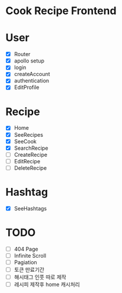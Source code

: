 # Cook Recipe Frontend

# User

- [x] Router
- [x] apollo setup
- [x] login
- [x] createAccount
- [x] authentication
- [x] EditProfile

# Recipe

- [x] Home
- [x] SeeRecipes
- [x] SeeCook
- [x] SearchRecipe
- [ ] CreateRecipe
- [ ] EditRecipe
- [ ] DeleteRecipe

# Hashtag

- [x] SeeHashtags

# TODO

- [ ] 404 Page
- [ ] Infinite Scroll
- [ ] Pagiation
- [ ] 토큰 만료기간
- [ ] 해시태그 인풋 따로 제작
- [ ] 레시피 제작후 home 캐시처리
